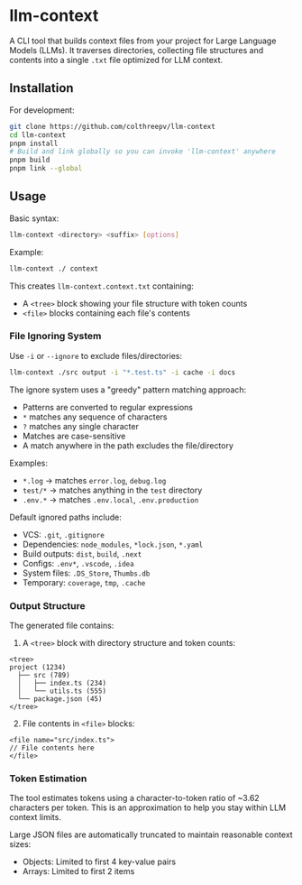 # llm-context

A CLI tool that builds context files from your project for Large Language Models (LLMs). It traverses directories, collecting file structures and contents into a single `.txt` file optimized for LLM context.

## Installation

For development:
```bash
git clone https://github.com/colthreepv/llm-context
cd llm-context
pnpm install
# Build and link globally so you can invoke 'llm-context' anywhere
pnpm build
pnpm link --global
```

## Usage

Basic syntax:
```bash
llm-context <directory> <suffix> [options]
```

Example:
```bash
llm-context ./ context
```
This creates `llm-context.context.txt` containing:
- A `<tree>` block showing your file structure with token counts
- `<file>` blocks containing each file's contents

### File Ignoring System

Use `-i` or `--ignore` to exclude files/directories:
```bash
llm-context ./src output -i "*.test.ts" -i cache -i docs
```

The ignore system uses a "greedy" pattern matching approach:
- Patterns are converted to regular expressions
- `*` matches any sequence of characters
- `?` matches any single character
- Matches are case-sensitive
- A match anywhere in the path excludes the file/directory

Examples:
- `*.log` → matches `error.log`, `debug.log`
- `test/*` → matches anything in the `test` directory
- `.env.*` → matches `.env.local`, `.env.production`

Default ignored paths include:
- VCS: `.git`, `.gitignore`
- Dependencies: `node_modules`, `*lock.json`, `*.yaml`
- Build outputs: `dist`, `build`, `.next`
- Configs: `.env*`, `.vscode`, `.idea`
- System files: `.DS_Store`, `Thumbs.db`
- Temporary: `coverage`, `tmp`, `.cache`

### Output Structure

The generated file contains:
1. A `<tree>` block with directory structure and token counts:
```
<tree>
project (1234)
  ├── src (789)
  │   ├── index.ts (234)
  │   └── utils.ts (555)
  └── package.json (45)
</tree>
```

2. File contents in `<file>` blocks:
```
<file name="src/index.ts">
// File contents here
</file>
```

### Token Estimation

The tool estimates tokens using a character-to-token ratio of ~3.62 characters per token. This is an approximation to help you stay within LLM context limits.

Large JSON files are automatically truncated to maintain reasonable context sizes:
- Objects: Limited to first 4 key-value pairs
- Arrays: Limited to first 2 items
